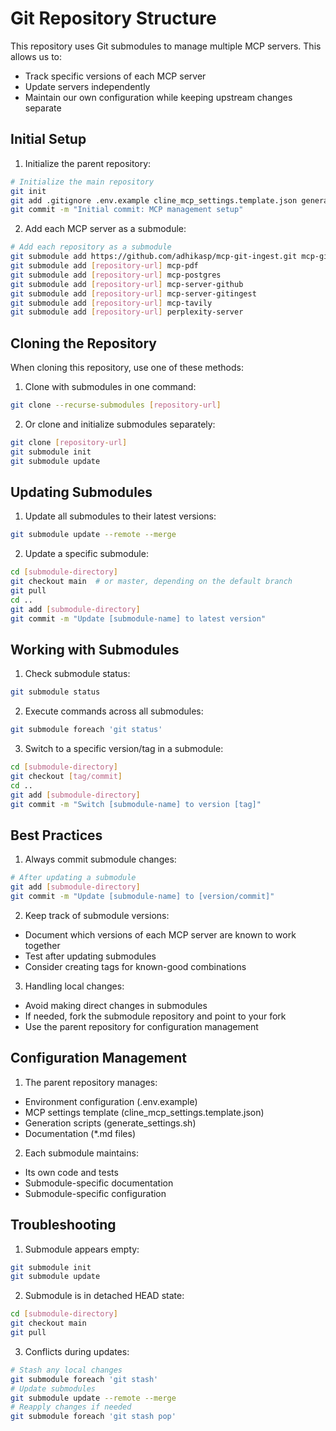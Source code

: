 # Git Repository Structure

This repository uses Git submodules to manage multiple MCP servers. This allows us to:
- Track specific versions of each MCP server
- Update servers independently
- Maintain our own configuration while keeping upstream changes separate

## Initial Setup

1. Initialize the parent repository:
```bash
# Initialize the main repository
git init
git add .gitignore .env.example cline_mcp_settings.template.json generate_settings.sh MCP_SETTINGS_SETUP.md GIT_SETUP.md
git commit -m "Initial commit: MCP management setup"
```

2. Add each MCP server as a submodule:
```bash
# Add each repository as a submodule
git submodule add https://github.com/adhikasp/mcp-git-ingest.git mcp-git-ingest
git submodule add [repository-url] mcp-pdf
git submodule add [repository-url] mcp-postgres
git submodule add [repository-url] mcp-server-github
git submodule add [repository-url] mcp-server-gitingest
git submodule add [repository-url] mcp-tavily
git submodule add [repository-url] perplexity-server
```

## Cloning the Repository

When cloning this repository, use one of these methods:

1. Clone with submodules in one command:
```bash
git clone --recurse-submodules [repository-url]
```

2. Or clone and initialize submodules separately:
```bash
git clone [repository-url]
git submodule init
git submodule update
```

## Updating Submodules

1. Update all submodules to their latest versions:
```bash
git submodule update --remote --merge
```

2. Update a specific submodule:
```bash
cd [submodule-directory]
git checkout main  # or master, depending on the default branch
git pull
cd ..
git add [submodule-directory]
git commit -m "Update [submodule-name] to latest version"
```

## Working with Submodules

1. Check submodule status:
```bash
git submodule status
```

2. Execute commands across all submodules:
```bash
git submodule foreach 'git status'
```

3. Switch to a specific version/tag in a submodule:
```bash
cd [submodule-directory]
git checkout [tag/commit]
cd ..
git add [submodule-directory]
git commit -m "Switch [submodule-name] to version [tag]"
```

## Best Practices

1. Always commit submodule changes:
```bash
# After updating a submodule
git add [submodule-directory]
git commit -m "Update [submodule-name] to [version/commit]"
```

2. Keep track of submodule versions:
- Document which versions of each MCP server are known to work together
- Test after updating submodules
- Consider creating tags for known-good combinations

3. Handling local changes:
- Avoid making direct changes in submodules
- If needed, fork the submodule repository and point to your fork
- Use the parent repository for configuration management

## Configuration Management

1. The parent repository manages:
- Environment configuration (.env.example)
- MCP settings template (cline_mcp_settings.template.json)
- Generation scripts (generate_settings.sh)
- Documentation (*.md files)

2. Each submodule maintains:
- Its own code and tests
- Submodule-specific documentation
- Submodule-specific configuration

## Troubleshooting

1. Submodule appears empty:
```bash
git submodule init
git submodule update
```

2. Submodule is in detached HEAD state:
```bash
cd [submodule-directory]
git checkout main
git pull
```

3. Conflicts during updates:
```bash
# Stash any local changes
git submodule foreach 'git stash'
# Update submodules
git submodule update --remote --merge
# Reapply changes if needed
git submodule foreach 'git stash pop'